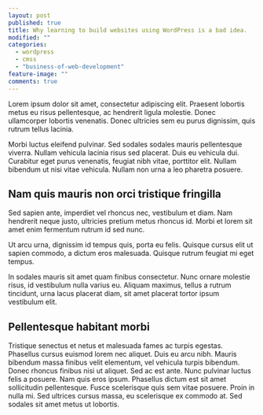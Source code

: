 ```yaml
---
layout: post
published: true
title: Why learning to build websites using WordPress is a bad idea.
modified: ""
categories:
  - wordpress
  - cmss
  - "business-of-web-development"
feature-image: ""
comments: true
---
```



Lorem ipsum dolor sit amet, consectetur adipiscing elit. Praesent lobortis metus eu risus pellentesque, ac hendrerit ligula molestie. Donec ullamcorper lobortis venenatis. Donec ultricies sem eu purus dignissim, quis rutrum tellus lacinia.

Morbi luctus eleifend pulvinar. Sed sodales sodales mauris pellentesque viverra. Nullam vehicula lacinia risus sed placerat. Duis eu vehicula dui. Curabitur eget purus venenatis, feugiat nibh vitae, porttitor elit. Nullam bibendum ut nisi vitae vehicula. Nullam non urna a leo pharetra posuere.

## Nam quis mauris non orci tristique fringilla  
Sed sapien ante, imperdiet vel rhoncus nec, vestibulum et diam. Nam hendrerit neque justo, ultricies pretium metus rhoncus id. Morbi et lorem sit amet enim fermentum rutrum id sed nunc.

Ut arcu urna, dignissim id tempus quis, porta eu felis. Quisque cursus elit ut sapien commodo, a dictum eros malesuada. Quisque rutrum feugiat mi eget tempus.

In sodales mauris sit amet quam finibus consectetur. Nunc ornare molestie risus, id vestibulum nulla varius eu. Aliquam maximus, tellus a rutrum tincidunt, urna lacus placerat diam, sit amet placerat tortor ipsum vestibulum elit.

## Pellentesque habitant morbi  
Tristique senectus et netus et malesuada fames ac turpis egestas. Phasellus cursus euismod lorem nec aliquet. Duis eu arcu nibh. Mauris bibendum massa finibus velit elementum, vel vehicula turpis bibendum. Donec rhoncus finibus nisi ut aliquet. Sed ac est ante. Nunc pulvinar luctus felis a posuere. Nam quis eros ipsum. Phasellus dictum est sit amet sollicitudin pellentesque. Fusce scelerisque quis sem vitae posuere. Proin in nulla mi. Sed ultrices cursus massa, eu scelerisque ex commodo at. Sed sodales sit amet metus ut lobortis.
